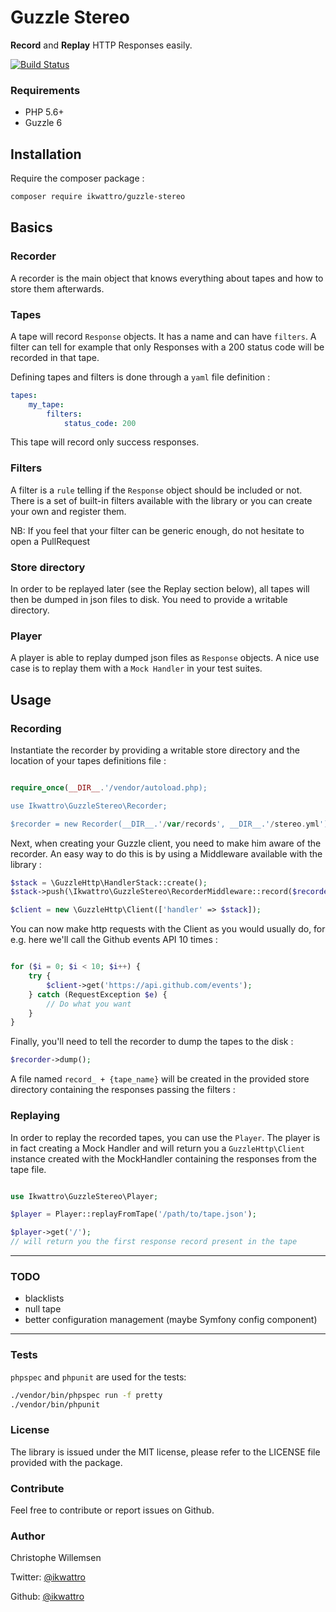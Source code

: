 # Guzzle Stereo

**Record** and **Replay** HTTP Responses easily.

[![Build Status](https://travis-ci.org/ikwattro/guzzle-stereo.svg?branch=master)](https://travis-ci.org/ikwattro/guzzle-stereo)

### Requirements

* PHP 5.6+
* Guzzle 6

## Installation

Require the composer package :

```bash
composer require ikwattro/guzzle-stereo
```

## Basics

### Recorder

A recorder is the main object that knows everything about tapes and how to store them afterwards.

### Tapes

A tape will record `Response` objects. It has a name and can have `filters`. A filter can tell for example that only 
Responses with a 200 status code will be recorded in that tape.

Defining tapes and filters is done through a `yaml` file definition :

```yaml
tapes:
	my_tape:
		filters:
			status_code: 200
```

This tape will record only success responses.

### Filters

A filter is a `rule` telling if the `Response` object should be included or not. There is a set of built-in filters available
with the library or you can create your own and register them.

NB: If you feel that your filter can be generic enough, do not hesitate to open a PullRequest

### Store directory

In order to be replayed later (see the Replay section below), all tapes will then be dumped in json files to disk. You need
to provide a writable directory.

### Player

A player is able to replay dumped json files as `Response` objects. A nice use case is to replay them with a `Mock Handler` in
your test suites.

## Usage

### Recording

Instantiate the recorder by providing a writable store directory and the location of your tapes definitions file :

```php

require_once(__DIR__.'/vendor/autoload.php);

use Ikwattro\GuzzleStereo\Recorder;

$recorder = new Recorder(__DIR__.'/var/records', __DIR__.'/stereo.yml');
```

Next, when creating your Guzzle client, you need to make him aware of the recorder. An easy way to do this is by using a Middleware
available with the library :

```php
$stack = \GuzzleHttp\HandlerStack::create();
$stack->push(\Ikwattro\GuzzleStereo\RecorderMiddleware::record($recorder));

$client = new \GuzzleHttp\Client(['handler' => $stack]);
```

You can now make http requests with the Client as you would usually do, for e.g. here we'll call the Github events API 10 times :

```php

for ($i = 0; $i < 10; $i++) {
	try {
		$client->get('https://api.github.com/events');
	} catch (RequestException $e) {
		// Do what you want
	}
}
```

Finally, you'll need to tell the recorder to dump the tapes to the disk :

```php
$recorder->dump();
```

A file named `record_ + {tape_name}` will be created in the provided store directory containing the responses passing the filters :

### Replaying

In order to replay the recorded tapes, you can use the `Player`. The player is in fact creating a Mock Handler and will return you
a `GuzzleHttp\Client` instance created with the MockHandler containing the responses from the tape file.

```php

use Ikwattro\GuzzleStereo\Player;

$player = Player::replayFromTape('/path/to/tape.json');

$player->get('/');
// will return you the first response record present in the tape
```

---

### TODO

* blacklists
* null tape
* better configuration management (maybe Symfony config component)

---

### Tests

`phpspec` and `phpunit` are used for the tests:

```bash
./vendor/bin/phpspec run -f pretty
./vendor/bin/phpunit
```

### License

The library is issued under the MIT license, please refer to the LICENSE file provided with the package.

### Contribute

Feel free to contribute or report issues on Github.

### Author

Christophe Willemsen

Twitter: [@ikwattro](https://twitter.com/ikwattro)

Github: [@ikwattro](https://github.com/ikwattro)
